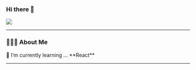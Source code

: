 ### Hi there 👋
![](https://komarev.com/ghpvc/?username=saputhebeast&style=flat-square&color=orange)

<hr>
<h3> 👨🏻‍💻 About Me </h3>
🌱 I’m currently learning ...  **React**
<hr>

<!--
**saputhebeast/saputhebeast** is a ✨ _special_ ✨ repository because its `README.md` (this file) appears on your GitHub profile.

Here are some ideas to get you started:

- 🔭 I’m currently working on ...
- 🌱 I’m currently learning ...
- 👯 I’m looking to collaborate on ...
- 🤔 I’m looking for help with ...
- 💬 Ask me about ...
- 📫 How to reach me: ...
- 😄 Pronouns: ...
- ⚡ Fun fact: ...
-->
